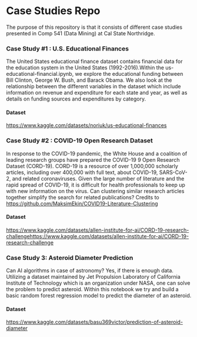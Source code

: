# Case Studies Repo

The purpose of this repository is that it consists of different case 
studies presented in 
Comp 541 (Data Mining) at Cal State Northridge. 


### Case Study #1 : U.S. Educational Finances
The United States educational finance dataset
contains financial data for the education system
in the United States (1992-2016).Within the us-educational-financial.ipynb, 
we explore the educational funding between Bill Clinton, George  W. Bush, 
and Barack Obama. We also look at the relationship between 
the different variables in the dataset which include information on 
revenue and expenditure for each state and year, 
as well as details on funding sources
 and expenditures by category.
 
 #### Dataset 
 https://www.kaggle.com/datasets/noriuk/us-educational-finances

### Case Study #2 : COVID-19 Open Research Dataset 
In response to the COVID-19 pandemic, the White House and a coalition of leading research groups have prepared the COVID-19 9 Open Research Dataset 
(CORD-19). CORD-19 is a resource of over 1,000,000 scholarly articles, including over 400,000 with full text, about COVID-19, SARS-CoV-2, and related coronaviruses. Given the large number of literature and the rapid spread of COVID-19, it is difficult for health professionals to keep up with new information on the virus. Can clustering similar research articles together simplify the search for related publications? Credits to https://github.com/MaksimEkin/COVID19-Literature-Clustering

#### Dataset 
https://www.kaggle.com/datasets/allen-institute-for-ai/CORD-19-research-challengehttps://www.kaggle.com/datasets/allen-institute-for-ai/CORD-19-research-challenge

### Case Study 3: Asteroid Diameter Prediction
Can AI algorithms in case of astronomy? Yes, if there is enough data. Utilizing a dataset 
maintained by Jet Propulsion Laboratory of California Institute of Technology which is an organization 
under NASA, one can solve the problem to predict asteroid. Within this notebook we try and build a basic
random forest regression model to predict the diameter of an asteroid. 

#### Dataset 
https://www.kaggle.com/datasets/basu369victor/prediction-of-asteroid-diameter
